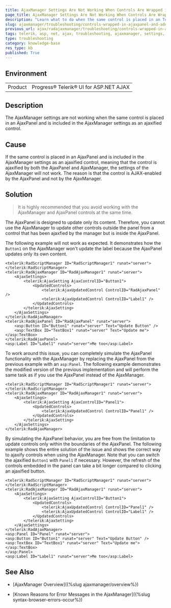 ```yaml
---
title: AjaxManager Settings Are Not Working When Controls Are Wrapped in an AjaxPanel and Added to the Settings
page_title: AjaxManager Settings Are Not Working When Controls Are Wrapped in an AjaxPanel and Added to the Settings
description: "Learn what to do when the same control is placed in an Telerik UI for ASP.NET AjaxPanel and is included in the AjaxManager settings as an ajaxified control."
slug: ajaxmanager/troubleshooting/controls-wrapped-in-ajaxpanel-and-added-to-ajaxmanager-settings
previous_url: ajax/radajaxmanager/troubleshooting/controls-wrapped-in-ajaxpanel-and-added-to-ajaxmanager-settings, controls/ajaxmanager/troubleshooting/controls-wrapped-in-ajaxpanel-and-added-to-ajaxmanager-settings
tags: telerik, asp, net, ajax, troubleshooting, ajaxmanager, settings, not, working, when, controls, wrapped, in, ajaxpanel, and, added
type: troubleshooting
category: knowledge-base
res_type: kb
published: True
---
```


## Environment

<table>
	<tbody>
		<tr>
			<td>Product</td>
			<td>Progress® Telerik® UI for ASP.NET AJAX</td>
		</tr>
	</tbody>
</table>

## Description

The AjaxManager settings are not working when the same control is placed in an AjaxPanel and is included in the AjaxManager settings as an ajaxified control.

## Cause 

If the same control is placed in an AjaxPanel and is included in the AjaxManager settings as an ajaxified control, meaning that the control is ajaxified by both the AjaxPanel and AjaxManager, the settings of the AjaxManager will not work. The reason is that the control is AJAX-enabled by the AjaxPanel and not by the AjaxManager.

## Solution


>It is highly recommended that you avoid working with the AjaxManager and AjaxPanel controls at the same time.

The AjaxPanel is designed to update only its content. Therefore, you cannot use the AjaxManager to update other controls outside the panel from a control that has been ajaxfied by the manager but is inside the AjaxPanel. 

The following example will not work as expected. It demonstrates how the `Button1` on the AjaxManager won't update the label because the AjaxPanel updates only its own content.

````ASP.NET
<telerik:RadScriptManager ID="RadScriptManager1" runat="server">
</telerik:RadScriptManager>
<telerik:RadAjaxManager ID="RadAjaxManager1" runat="server">
	<AjaxSettings>
	    <telerik:AjaxSetting AjaxControlID="Button1">
	        <UpdatedControls>
	            <telerik:AjaxUpdatedControl ControlID="RadAjaxPanel" />
	            <telerik:AjaxUpdatedControl ControlID="Label1" />
	        </UpdatedControls>
	    </telerik:AjaxSetting>
	</AjaxSettings>
</telerik:RadAjaxManager>
<telerik:RadAjaxPanel ID="RadAjaxPanel" runat="server">
	<asp:Button ID="Button1" runat="server" Text="Update Button" />
	<asp:TextBox ID="TextBox1" runat="server" Text="Update me"></asp:TextBox>
</telerik:RadAjaxPanel>
<asp:Label ID="Label1" runat="server">Me too</asp:Label>
````



To work around this issue, you can completely simulate the AjaxPanel functionality with the AjaxManager by replacing the AjaxPanel from the previous example with an `asp:Panel`. The following example demonstrates the modified version of the previous implementation and will perform the same task as if you use the AjaxPanel instead of the AjaxManager.


````ASP.NET
<telerik:RadScriptManager ID="RadScriptManager1" runat="server">
</telerik:RadScriptManager>
<telerik:RadAjaxManager ID="RadAjaxManager1" runat="server">
	<AjaxSettings>
	    <telerik:AjaxSetting AjaxControlID="Panel1">
	        <UpdatedControls>
	            <telerik:AjaxUpdatedControl ControlID="Panel1" />
	        </UpdatedControls>
	    </telerik:AjaxSetting>
	</AjaxSettings>
</telerik:RadAjaxManager>
````



By simulating the AjaxPanel behavior, you are free from the limitation to update controls only within the boundaries of the AjaxPanel.	The following example shows the entire solution of the issue and shows the correct way to ajaxify controls when using the AjaxManager. Note that you can switch the ajaxified `Button1` with `Panel1` if necessary. However, the refresh of the controls embedded in the panel can take a bit longer compared to clicking an ajaxified button.

````ASP.NET
<telerik:RadScriptManager ID="RadScriptManager1" runat="server">
</telerik:RadScriptManager>
<telerik:RadAjaxManager ID="RadAjaxManager1" runat="server">
	<AjaxSettings>
	    <telerik:AjaxSetting AjaxControlID="Button1">
	        <UpdatedControls>
	            <telerik:AjaxUpdatedControl ControlID="Panel1" />
	            <telerik:AjaxUpdatedControl ControlID="Label1" />
	        </UpdatedControls>
	    </telerik:AjaxSetting>
	</AjaxSettings>
</telerik:RadAjaxManager>
<asp:Panel ID="Panel" runat="server">
<asp:Button ID="Button1" runat="server" Text="Update Button" />
<asp:TextBox ID="TextBox1" runat="server" Text="Update me"></asp:TextBox>
</asp:Panel>
<asp:Label ID="Label1" runat="server">Me too</asp:Label>
````





## See Also

* [AjaxManager Overview]({%slug ajaxmanager/overview%})

* [Known Reasons for Error Messages in the AjaxManager]({%slug syntax-browser-errors-occur%})
 
